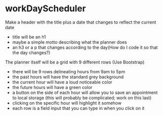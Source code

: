 # workDayScheduler

Make a header with the title plus a date that changes to reflect the current date
- title will be an h1
- maybe a simple motto describing what the planner does
- an h3 or a p that changes according to the day(How do I code it so that the day changes?)

The planner itself will be a grid with 9 different rows (Use Bootstrap)
- there will be 9 rows delineating hours from 9am to 5pm
- the past hours will have the standard grey background
- the current hour will have a loud noticeable color
- the future hours will have a green color
- a button on the side of each hour will allow you to save an appointment to local storage (this will probably be complicated; work on this last)
- clicking on the specific hour will highlight it somehow
- each row is a field input that you can type in when you click on it
